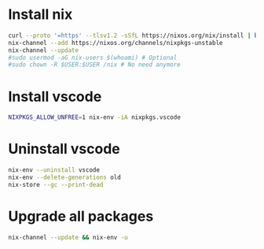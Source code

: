 Install nix
=====
```sh
curl --proto '=https' --tlsv1.2 -sSfL https://nixos.org/nix/install | bash
nix-channel --add https://nixos.org/channels/nixpkgs-unstable
nix-channel --update
#sudo usermod -aG nix-users $(whoami) # Optional
#sudo chown -R $USER:$USER /nix # No need anymore
```

Install vscode
=====
```sh
NIXPKGS_ALLOW_UNFREE=1 nix-env -iA nixpkgs.vscode
```

Uninstall vscode
=====
```sh
nix-env --uninstall vscode
nix-env --delete-generations old
nix-store --gc --print-dead
```

Upgrade all packages
=====
```sh
nix-channel --update && nix-env -u
```
